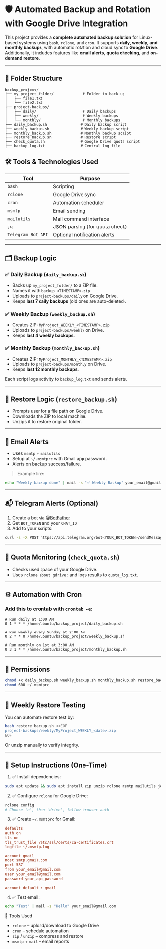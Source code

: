 
# 🛡️ Automated Backup and Rotation with Google Drive Integration

This project provides a **complete automated backup solution** for Linux-based systems using `bash`, `rclone`, and `cron`. It supports **daily, weekly, and monthly backups**, with automatic rotation and cloud sync to **Google Drive**. Additionally, it includes features like **email alerts**, **quota checking**, and **on-demand restore**.

---

## 📂 Folder Structure

```
backup_project/
├── my_project_folder/             # Folder to back up
│   ├── file1.txt
│   └── file2.txt
├── project-backups/
│   ├── daily/                     # Daily backups
│   ├── weekly/                    # Weekly backups
│   └── monthly/                   # Monthly backups
├── daily_backup.sh               # Daily backup script
├── weekly_backup.sh              # Weekly backup script
├── monthly_backup.sh             # Monthly backup script
├── restore_backup.sh             # Restore script
├── check_quota.sh                # Google Drive quota script
├── backup_log.txt                # Central log file

```

## 🛠️ Tools & Technologies Used

| Tool         | Purpose                              |
|--------------|--------------------------------------|
| `bash`       | Scripting                             |
| `rclone`     | Google Drive sync                     |
| `cron`       | Automation scheduler                  |
| `msmtp`      | Email sending                         |
| `mailutils`  | Mail command interface                |
| `jq`         | JSON parsing (for quota check)        |
| `Telegram Bot API` | Optional notification alerts   |

---

## 🗂️ Backup Logic

### ✅ Daily Backup (`daily_backup.sh`)

- Backs up `my_project_folder/` to a ZIP file.
- Names it with `backup_<TIMESTAMP>.zip`
- Uploads to `project-backups/daily` on Google Drive.
- Keeps **last 7 daily backups** (old ones are auto-deleted).

### ✅ Weekly Backup (`weekly_backup.sh`)

- Creates ZIP: `MyProject_WEEKLY_<TIMESTAMP>.zip`
- Uploads to `project-backups/weekly` on Drive.
- Keeps **last 4 weekly backups**.

### ✅ Monthly Backup (`monthly_backup.sh`)

- Creates ZIP: `MyProject_MONTHLY_<TIMESTAMP>.zip`
- Uploads to `project-backups/monthly` on Drive.
- Keeps **last 12 monthly backups**.

Each script logs activity to `backup_log.txt` and sends alerts.

---

## 🔁 Restore Logic (`restore_backup.sh`)

- Prompts user for a file path on Google Drive.
- Downloads the ZIP to local machine.
- Unzips it to restore original folder.

---

## 📧 Email Alerts

- Uses `msmtp` + `mailutils`
- Setup at `~/.msmtprc` with Gmail app password.
- Alerts on backup success/failure.

> Example line:
```bash
echo "Weekly backup done" | mail -s "✅ Weekly Backup" your_email@gmail.com
```

---

## 📬 Telegram Alerts (Optional)

1. Create a bot via [@BotFather](https://t.me/BotFather)
2. Get `BOT_TOKEN` and your `CHAT_ID`
3. Add to your scripts:

```bash
curl -s -X POST https://api.telegram.org/bot<YOUR_BOT_TOKEN>/sendMessage   -d chat_id=<CHAT_ID>   -d text="✅ Daily backup successful: $ZIPFILE"
```

---

## 📏 Quota Monitoring (`check_quota.sh`)

- Checks used space of your Google Drive.
- Uses `rclone about gdrive:` and logs results to `quota_log.txt`.

---

## ⚙️ Automation with Cron

### Add this to crontab with `crontab -e`:

```
# Run daily at 1:00 AM
0 1 * * * /home/ubuntu/backup_project/daily_backup.sh

# Run weekly every Sunday at 2:00 AM
0 2 * * 0 /home/ubuntu/backup_project/weekly_backup.sh

# Run monthly on 1st at 3:00 AM
0 3 1 * * /home/ubuntu/backup_project/monthly_backup.sh
```

---

## 📌 Permissions

```bash
chmod +x daily_backup.sh weekly_backup.sh monthly_backup.sh restore_backup.sh check_quota.sh
chmod 600 ~/.msmtprc
```

---

## 🧪 Weekly Restore Testing

You can automate restore test by:

```bash
bash restore_backup.sh <<EOF
project-backups/weekly/MyProject_WEEKLY_<date>.zip
EOF
```

Or unzip manually to verify integrity.

---

## 📌 Setup Instructions (One-Time)

1. ✅ Install dependencies:
```bash
sudo apt update && sudo apt install zip unzip rclone msmtp mailutils jq -y
```

2. ✅ Configure `rclone` for Google Drive:
```bash
rclone config
# Choose 'n', then 'drive', follow browser auth
```

3. ✅ Create `~/.msmtprc` for Gmail:
```ini
defaults
auth on
tls on
tls_trust_file /etc/ssl/certs/ca-certificates.crt
logfile ~/.msmtp.log

account gmail
host smtp.gmail.com
port 587
from your_email@gmail.com
user your_email@gmail.com
password your_app_password

account default : gmail
```

4. ✅ Test email:
```bash
echo "Test" | mail -s "Hello" your_email@gmail.com
```

 📎 Tools Used

- `rclone` – upload/download to Google Drive
- `cron` – schedule automation
- `zip` / `unzip` – compress and restore
- `msmtp` + `mail` – email reports
```
